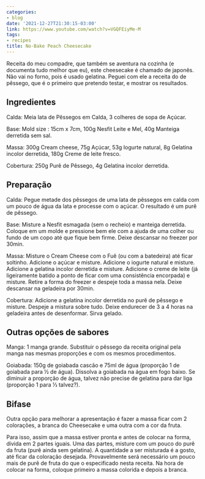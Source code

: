 ```yaml
---
categories:
- blog
date: '2021-12-27T21:30:15-03:00'
link: https://www.youtube.com/watch?v=VGQFEiyMe-M
tags:
- recipes
title: No-Bake Peach Cheesecake
---
```


Receita do meu compadre, que também se aventura na cozinha (e documenta tudo melhor que eu), este cheesecake é chamado de japonês. Não vai no forno, pois é usado gelatina. Peguei com ele a receita do de pêssego, que é o primeiro que pretendo testar, e mostrar os resultados.

## Ingredientes

Calda: Meia lata de Pêssegos em Calda, 3 colheres de sopa de Açúcar.

Base: Mold size : 15cm x 7cm, 100g Nesfit Leite e Mel, 40g Manteiga derretida sem sal.

Massa: 300g Cream cheese, 75g Açúcar, 53g Iogurte natural, 8g Gelatina incolor derretida, 180g Creme de leite fresco.

Cobertura: 250g Purê de Pêssego, 4g Gelatina incolor derretida.

## Preparação

Calda: Pegue metade dos pêssegos de uma lata de pêssegos em calda com um pouco de água da lata e processe com o açúcar. O resultado é um purê de pêssego.

Base: Misture a Nesfit esmagada (sem o recheio) e manteiga derretida. Coloque em um molde e pressione bem ele com a ajuda de uma colher ou fundo de um copo até que fique bem firme. Deixe descansar no freezer por 30min.

Massa: Misture o Cream Cheese com o Fuê (ou com a batedeira) até ficar soltinho.  Adicione o açúcar e misture. Adicione o iogurte natural e misture. Adicione a gelatina incolor derretida e misture. Adicione o creme de leite (já ligeiramente batido a ponto de ficar com uma consistência encorpada) e misture. Retire a forma do freezer e despeje toda a massa nela. Deixe descansar na geladeira por 30min.

Cobertura: Adicione a gelatina incolor derretida no purê de pêssego e misture. Despeje a mistura sobre tudo. Deixe endurecer de 3 a 4 horas na geladeira antes de desenformar. Sirva gelado.

## Outras opções de sabores

Manga: 1 manga grande. Substituir o pêssego da receita original pela manga nas mesmas proporções e com os mesmos procedimentos.

Goiabada: 150g de goiabada cascão e 75ml de água (proporção 1 de goiabada para 1⁄2 de água). Dissolva a goiabada na água em fogo baixo. Se diminuir a proporção de água, talvez não precise de gelatina para dar liga (proporção 1 para 1⁄3 talvez?).

## Bifase

Outra opção para melhorar a apresentação é fazer a massa ficar com 2 colorações, a branca do Cheesecake e uma outra com a cor da fruta.

Para isso, assim que a massa estiver pronta e antes de colocar na forma, divida em 2 partes iguais. Uma das partes, misture com um pouco do purê da fruta (purê ainda sem gelatina). A quantidade a ser misturada é a gosto, até ficar da coloração desejada. Provavelmente será necessário um pouco mais de purê de fruta do que o especificado nesta receita. Na hora de colocar na forma, coloque primeiro a massa colorida e depois a branca.
